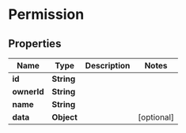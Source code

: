 

# Permission


## Properties

Name | Type | Description | Notes
------------ | ------------- | ------------- | -------------
**id** | **String** |  | 
**ownerId** | **String** |  | 
**name** | **String** |  | 
**data** | **Object** |  |  [optional]



